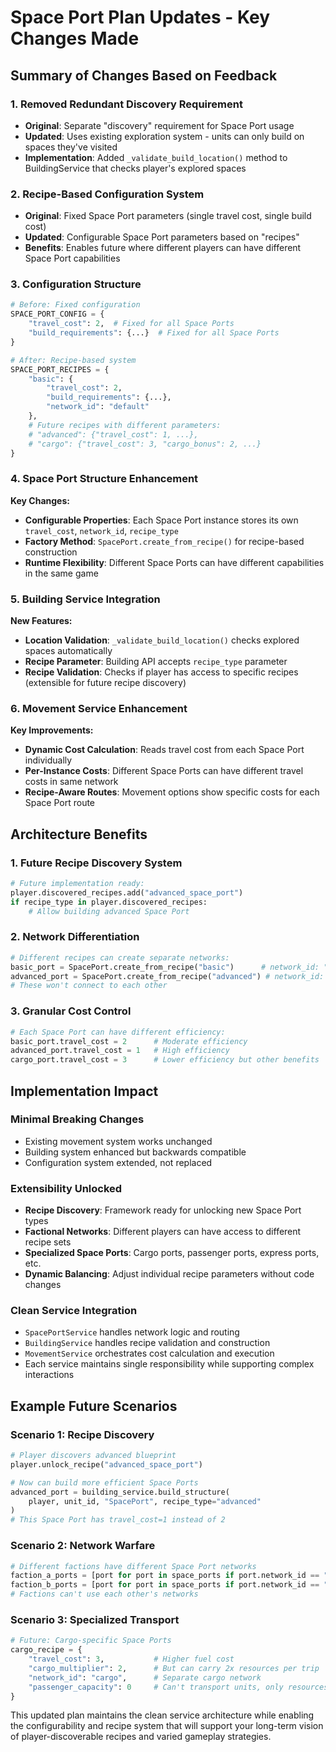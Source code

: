 # Space Port Plan Updates - Key Changes Made

## Summary of Changes Based on Feedback

### 1. **Removed Redundant Discovery Requirement**
- **Original**: Separate "discovery" requirement for Space Port usage
- **Updated**: Uses existing exploration system - units can only build on spaces they've visited
- **Implementation**: Added `_validate_build_location()` method to BuildingService that checks player's explored spaces

### 2. **Recipe-Based Configuration System**
- **Original**: Fixed Space Port parameters (single travel cost, single build cost)
- **Updated**: Configurable Space Port parameters based on "recipes"
- **Benefits**: Enables future where different players can have different Space Port capabilities

### 3. **Configuration Structure**

```python
# Before: Fixed configuration
SPACE_PORT_CONFIG = {
    "travel_cost": 2,  # Fixed for all Space Ports
    "build_requirements": {...}  # Fixed for all Space Ports
}

# After: Recipe-based system  
SPACE_PORT_RECIPES = {
    "basic": {
        "travel_cost": 2,
        "build_requirements": {...},
        "network_id": "default"
    },
    # Future recipes with different parameters:
    # "advanced": {"travel_cost": 1, ...},
    # "cargo": {"travel_cost": 3, "cargo_bonus": 2, ...}
}
```

### 4. **Space Port Structure Enhancement**

**Key Changes:**
- **Configurable Properties**: Each Space Port instance stores its own `travel_cost`, `network_id`, `recipe_type`
- **Factory Method**: `SpacePort.create_from_recipe()` for recipe-based construction
- **Runtime Flexibility**: Different Space Ports can have different capabilities in the same game

### 5. **Building Service Integration**

**New Features:**
- **Location Validation**: `_validate_build_location()` checks explored spaces automatically
- **Recipe Parameter**: Building API accepts `recipe_type` parameter
- **Recipe Validation**: Checks if player has access to specific recipes (extensible for future recipe discovery)

### 6. **Movement Service Enhancement**

**Key Improvements:**
- **Dynamic Cost Calculation**: Reads travel cost from each Space Port individually
- **Per-Instance Costs**: Different Space Ports can have different travel costs in same network
- **Recipe-Aware Routes**: Movement options show specific costs for each Space Port route

## Architecture Benefits

### 1. **Future Recipe Discovery System**
```python
# Future implementation ready:
player.discovered_recipes.add("advanced_space_port")
if recipe_type in player.discovered_recipes:
    # Allow building advanced Space Port
```

### 2. **Network Differentiation**
```python
# Different recipes can create separate networks:
basic_port = SpacePort.create_from_recipe("basic")      # network_id: "default"
advanced_port = SpacePort.create_from_recipe("advanced") # network_id: "advanced"
# These won't connect to each other
```

### 3. **Granular Cost Control**
```python
# Each Space Port can have different efficiency:
basic_port.travel_cost = 2      # Moderate efficiency
advanced_port.travel_cost = 1   # High efficiency  
cargo_port.travel_cost = 3      # Lower efficiency but other benefits
```

## Implementation Impact

### **Minimal Breaking Changes**
- Existing movement system works unchanged
- Building system enhanced but backwards compatible
- Configuration system extended, not replaced

### **Extensibility Unlocked**
- **Recipe Discovery**: Framework ready for unlocking new Space Port types
- **Factional Networks**: Different players can have access to different recipe sets
- **Specialized Space Ports**: Cargo ports, passenger ports, express ports, etc.
- **Dynamic Balancing**: Adjust individual recipe parameters without code changes

### **Clean Service Integration** 
- `SpacePortService` handles network logic and routing
- `BuildingService` handles recipe validation and construction
- `MovementService` orchestrates cost calculation and execution
- Each service maintains single responsibility while supporting complex interactions

## Example Future Scenarios

### **Scenario 1: Recipe Discovery**
```python
# Player discovers advanced blueprint
player.unlock_recipe("advanced_space_port")

# Now can build more efficient Space Ports
advanced_port = building_service.build_structure(
    player, unit_id, "SpacePort", recipe_type="advanced"
)
# This Space Port has travel_cost=1 instead of 2
```

### **Scenario 2: Network Warfare**
```python
# Different factions have different Space Port networks
faction_a_ports = [port for port in space_ports if port.network_id == "faction_a"]
faction_b_ports = [port for port in space_ports if port.network_id == "faction_b"]
# Factions can't use each other's networks
```

### **Scenario 3: Specialized Transport**
```python
# Future: Cargo-specific Space Ports
cargo_recipe = {
    "travel_cost": 3,           # Higher fuel cost
    "cargo_multiplier": 2,      # But can carry 2x resources per trip  
    "network_id": "cargo",      # Separate cargo network
    "passenger_capacity": 0     # Can't transport units, only resources
}
```

This updated plan maintains the clean service architecture while enabling the configurability and recipe system that will support your long-term vision of player-discoverable recipes and varied gameplay strategies.